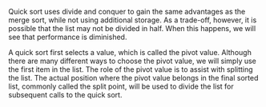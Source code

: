 Quick sort uses divide and conquer to gain the same advantages as the merge sort, while not using additional storage. As a trade-off, however, it is possible that the list may not be divided in half. When this happens, we will see that performance is diminished.

A quick sort first selects a value, which is called the pivot value. 
Although there are many different ways to choose the pivot value, we will simply use the first item in the list. 
The role of the pivot value is to assist with splitting the list. 
The actual position where the pivot value belongs in the final sorted list, commonly called the split point, will be used to divide the list for subsequent calls to the quick sort.